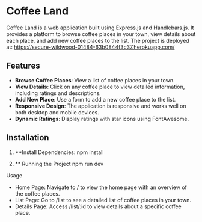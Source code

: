 # Coffee Land

Coffee Land is a web application built using Express.js and Handlebars.js. It provides a platform to browse coffee places in your town, view details about each place, and add new coffee places to the list.
The project is deployed at:
https://secure-wildwood-01484-63b0844f3c37.herokuapp.com/

## Features

- **Browse Coffee Places**: View a list of coffee places in your town.
- **View Details**: Click on any coffee place to view detailed information, including ratings and descriptions.
- **Add New Place**: Use a form to add a new coffee place to the list.
- **Responsive Design**: The application is responsive and works well on both desktop and mobile devices.
- **Dynamic Ratings**: Display ratings with star icons using FontAwesome.

## Installation

1. **Install Dependencies:
npm install

1. ** Running the Project
npm run dev

Usage
- Home Page: Navigate to / to view the home page with an overview of the coffee places.
- List Page: Go to /list to see a detailed list of coffee places in your town.
- Details Page: Access /list/:id to view details about a specific coffee place.

